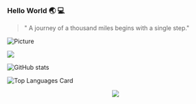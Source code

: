 ### Hello World :earth_asia: :computer:

<!--
**ShadeOfDream/ShadeOfDream** is a ✨ _special_ ✨ repository because its `README.md` (this file) appears on your GitHub profile.

Here are some ideas to get you started:

- 🔭 I’m currently working on ...
- 🌱 I’m currently learning ...
- 👯 I’m looking to collaborate on ...
- 🤔 I’m looking for help with ...
- 💬 Ask me about ...
- 📫 How to reach me: ...
- 😄 Pronouns: ...
- ⚡ Fun fact: ...
-->
> " A journey of a thousand miles begins with a single step."

![Picture](https://images.unsplash.com/photo-1525316885-69d120cf430b?ixlib=rb-1.2.1&ixid=eyJhcHBfaWQiOjEyMDd9&auto=format&fit=crop&w=500&q=60)


![](https://komarev.com/ghpvc/?username=ShadeOfDream&style=flat&color=blueviolet)

<!-- -->
![GitHub stats](https://github-readme-stats.vercel.app/api?username=ShadeOfDream&show_icons=true&theme=buefy) 

![Top Languages Card](https://github-readme-stats.vercel.app/api/top-langs/?username=ShadeOfDream&show_icons=true&theme=buefy)
<div align="center">
   <img src="https://github-profile-trophy.vercel.app/?username=ShadeOfDream&row=2&column=3&theme=flat&no-frame=true&margin-w=30" />
</div>



